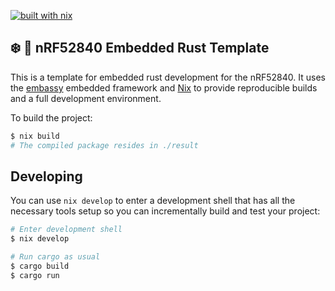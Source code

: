 [![built with nix](https://builtwithnix.org/badge.svg)](https://builtwithnix.org)

## ❄️ 🦀 nRF52840 Embedded Rust Template

This is a template for embedded rust development for the nRF52840.
It uses the [embassy](https://github.com/embassy-rs/embassy) embedded framework and [Nix](https://nixos.org) to provide reproducible builds and a full development environment.

To build the project:

```bash
$ nix build
# The compiled package resides in ./result
```

## Developing

You can use `nix develop` to enter a development shell that has all the necessary
tools setup so you can incrementally build and test your project:

```bash
# Enter development shell
$ nix develop

# Run cargo as usual
$ cargo build
$ cargo run
```
